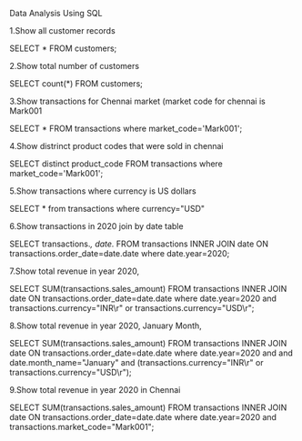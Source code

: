 Data Analysis Using SQL

1.Show all customer records

  SELECT * FROM customers;

2.Show total number of customers

  SELECT count(*) FROM customers;

3.Show transactions for Chennai market (market code for chennai is Mark001

  SELECT * FROM transactions where market_code='Mark001';

4.Show distrinct product codes that were sold in chennai

  SELECT distinct product_code FROM transactions where market_code='Mark001';

5.Show transactions where currency is US dollars

  SELECT * from transactions where currency="USD"

6.Show transactions in 2020 join by date table

  SELECT transactions.*, date.* FROM transactions INNER JOIN date ON transactions.order_date=date.date where date.year=2020;

7.Show total revenue in year 2020,

  SELECT SUM(transactions.sales_amount) FROM transactions INNER JOIN date ON transactions.order_date=date.date where date.year=2020 and 
  transactions.currency="INR\r" or transactions.currency="USD\r";

8.Show total revenue in year 2020, January Month,

  SELECT SUM(transactions.sales_amount) FROM transactions INNER JOIN date ON transactions.order_date=date.date where date.year=2020 and and 
  date.month_name="January" and (transactions.currency="INR\r" or transactions.currency="USD\r");

9.Show total revenue in year 2020 in Chennai

  SELECT SUM(transactions.sales_amount) FROM transactions INNER JOIN date ON transactions.order_date=date.date where date.year=2020 and 
  transactions.market_code="Mark001";
